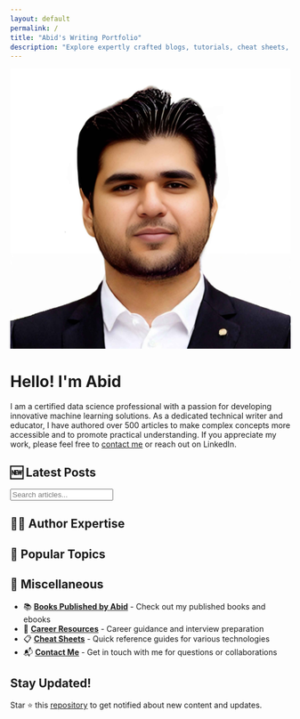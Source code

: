 ```yaml
---
layout: default
permalink: /
title: "Abid's Writing Portfolio"
description: "Explore expertly crafted blogs, tutorials, cheat sheets, projects, book reviews, and career resources in data and AI."
---
```


<link rel="stylesheet" href="assets/css/main.css">
<script src="assets/js/search.js" defer></script>

<div class="author-section">
  <img src="assets/images/author.jpg" alt="Abid's Profile Picture" class="author-image">
  
  <div class="author-bio">    <h1 class="author-title">Hello! I'm Abid</h1>
    <p class="author-description">
      I am a certified data science professional with a passion for developing innovative machine learning solutions. As a dedicated technical writer and educator, I have authored over 500 articles to make complex concepts more accessible and to promote practical understanding. If you appreciate my work, please feel free to <a href="pages/contact" class="highlight-link">contact me</a> or reach out on LinkedIn.
    </p>
  </div>
</div>

## 🆕 Latest Posts
<style>
  /* Compact latest list, scoped to this page */
  .latest-list { list-style: none; padding: 0; margin: 0 0 0.75rem 0; }
  .latest-list li { display: flex; align-items: center; gap: 10px; padding: 6px 8px; border-radius: 6px; }
  .latest-list li + li { margin-top: 4px; }
  .latest-dot { width: 6px; height: 6px; border-radius: 50%; background: var(--secondary-color); flex: 0 0 6px; }
  .latest-link { color: var(--text-color); text-decoration: none; font-weight: 400; }
  .latest-link:hover { text-decoration: underline; color: var(--secondary-color); }
</style>
<div id="latestList"></div>
<script>
  fetch('/assets/data/latest.json')
    .then(r => r.json())
    .then(items => {
      const latest = Array.isArray(items) ? items.slice(0, 3) : [];
      const el = document.getElementById('latestList');
      if (!el) return;
      if (latest.length === 0) {
        el.innerHTML = '<p>No recent posts.</p>';
        return;
      }
      const list = latest.map(item => `
        <li>
          <span class="latest-dot"></span>
          <a class="latest-link" href="${item.url}">${item.title}</a>
        </li>
      `).join('');
      el.innerHTML = `<ul class="latest-list">${list}</ul>`;
    })
    .catch(err => console.error('Failed to load latest posts:', err));
</script>

<div class="search-container">
  <i class="fas fa-search search-icon"></i>
  <input type="text" id="searchInput" class="search-input" placeholder="Search articles...">
</div>
<div id="searchResults"></div>

## 👨‍🔬 Author Expertise 

<div id="expertiseGrid" class="content-grid"></div>

## 🎯 Popular Topics

<div id="topicsGrid" class="topics-grid"></div>


<script>
fetch('/assets/data/content.json')
  .then(response => response.json())
  .then(data => {
    // Populate expertise section
    const expertiseGrid = document.getElementById('expertiseGrid');
    data.expertise.forEach(item => {
      expertiseGrid.innerHTML += `
        <div class="content-card">
          <h3><i class="${item.icon}" style="color: var(--secondary-color);"></i> ${item.title}</h3>
          <p>${item.description}</p>
          <a href="${item.link}" style="color: var(--secondary-color);">Learn More →</a>
        </div>
      `;
    });

    // Populate topics section
    const topicsGrid = document.getElementById('topicsGrid');
    data.topics.forEach(topic => {
      topicsGrid.innerHTML += `
        <a href="${topic.link}" class="topic-link">
          <i class="${topic.icon}"></i> ${topic.title}
        </a>
      `;
    });
  })
  .catch(error => {
    console.error('Error loading content data:', error);
  });
</script>

## 📖 Miscellaneous

- 📚 **[Books Published by Abid](pages/books-by-abid)** - Check out my published books and ebooks
- 📝 **[Career Resources](pages/career-advice)** - Career guidance and interview preparation
- 📋 **[Cheat Sheets](pages/cheat-sheets)** - Quick reference guides for various technologies
- 📬 **[Contact Me](pages/contact)** - Get in touch with me for questions or collaborations

<div class="cta-section">
  <h2>Stay Updated!</h2>
  <p>Star ⭐ this <a href="https://github.com/kingabzpro/Writing-Portfolio">repository</a> to get notified about new content and updates.</p>
  
  <div id="socialLinks" class="social-links"></div>
</div>

<script>
fetch('/assets/data/content.json')
  .then(response =[0m response.json())
  .then(data => {
    // Populate social links
    const socialLinks = document.getElementById('socialLinks');
    data.social.forEach(link => {
      socialLinks.innerHTML += `
        <a href="${link.url}"><i class="${link.icon}"></i></a>
      `;
    });
  })
  .catch(error => {
    console.error('Error loading social links:', error);
  });

</script>
